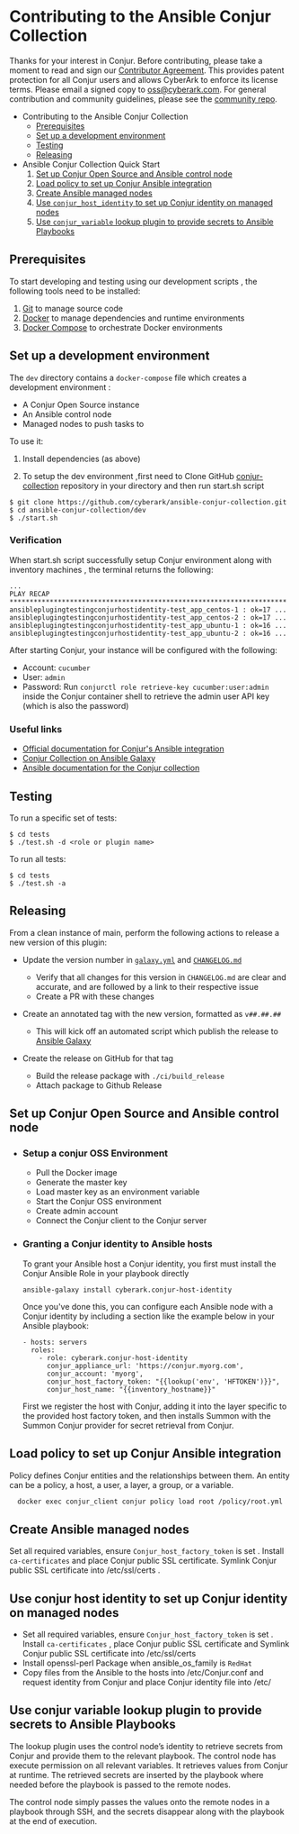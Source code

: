 # Contributing to the Ansible Conjur Collection

Thanks for your interest in Conjur. Before contributing, please take a moment to
read and sign our <a href="https://github.com/cyberark/community/blob/master/documents/CyberArk_Open_Source_Contributor_Agreement.pdf" download="conjur_contributor_agreement">Contributor Agreement</a>.
This provides patent protection for all Conjur users and allows CyberArk to enforce
its license terms. Please email a signed copy to <a href="oss@cyberark.com">oss@cyberark.com</a>.
For general contribution and community guidelines, please see the [community repo](https://github.com/cyberark/community).

- Contributing to the Ansible Conjur Collection
  - [Prerequisites](#prerequisites)
  - [Set up a development environment](#set-up-a-development-environment)
  - [Testing](#testing)
  - [Releasing](#releasing)
- Ansible Conjur Collection Quick Start
    1. [Set up Conjur Open Source and Ansible control node](#set-up-conjur-open-source-and-ansible-control-node)
    2. [Load policy to set up Conjur Ansible integration](#load-policy-to-set-up-conjur-ansible-integration)
    3. [Create Ansible managed nodes](#create-ansible-managed-nodes)
    4. [Use `conjur_host_identity` to set up Conjur identity on managed nodes](#use-conjur-host-identity-to-set-up-conjur-identity-on-managed-nodes)
    5. [Use `conjur_variable` lookup plugin to provide secrets to Ansible Playbooks](#use-conjur-variable-lookup-plugin-to-provide-secrets-to-ansible-playbooks)


 ## Prerequisites

To start developing and testing using our development scripts ,
the following tools need to be installed:

1. [Git][get-git] to manage source code
2. [Docker][get-docker] to manage dependencies and runtime environments
3. [Docker Compose][get-docker-compose] to orchestrate Docker environments

[get-docker]: https://docs.docker.com/engine/installation
[get-docker-compose]: https://docs.docker.com/compose/install
[get-git]: https://git-scm.com/downloads

## Set up a development environment

The `dev` directory contains a `docker-compose` file which creates a development
environment :
-  A Conjur Open Source instance
-  An Ansible control node
-  Managed nodes to push tasks to

To use it:

1. Install dependencies (as above)

1. To setup the dev environment ,first need to Clone GitHub [conjur-collection](https://github.com/cyberark/ansible-conjur-collection) repository in your directory and then run start.sh script


 ```sh-session
 $ git clone https://github.com/cyberark/ansible-conjur-collection.git
 $ cd ansible-conjur-collection/dev
 $ ./start.sh

 ```
### Verification

  When start.sh script successfully setup Conjur environment along with inventory machines , the terminal returns the following:

   ```sh-session
   ...
   PLAY RECAP *********************************************************************
   ansibleplugingtestingconjurhostidentity-test_app_centos-1 : ok=17 ...
   ansibleplugingtestingconjurhostidentity-test_app_centos-2 : ok=17 ...
   ansibleplugingtestingconjurhostidentity-test_app_ubuntu-1 : ok=16 ...
   ansibleplugingtestingconjurhostidentity-test_app_ubuntu-2 : ok=16 ...

   ```

   After starting Conjur, your instance will be configured with the following:
   * Account: `cucumber`
   * User: `admin`
   * Password: Run `conjurctl role retrieve-key cucumber:user:admin` inside the Conjur container shell to retrieve the admin user API key (which is also the  password)

### Useful links

- [Official documentation for Conjur's Ansible integration](https://docs.conjur.org/Latest/en/Content/Integrations/ansible.html)
- [Conjur Collection on Ansible Galaxy](https://galaxy.ansible.com/cyberark/conjur)
- [Ansible documentation for the Conjur collection](https://docs.ansible.com/ansible/latest/collections/cyberark/conjur/index.html)

## Testing

To run a specific set of tests:

```sh-session
$ cd tests
$ ./test.sh -d <role or plugin name>
```
To run all tests:

```sh-session
$ cd tests
$ ./test.sh -a
```

## Releasing

From a clean instance of main, perform the following actions to release a new version
of this plugin:

- Update the version number in [`galaxy.yml`](galaxy.yml) and [`CHANGELOG.md`](CHANGELOG.md)
    - Verify that all changes for this version in `CHANGELOG.md` are clear and accurate,
      and are followed by a link to their respective issue
    - Create a PR with these changes

- Create an annotated tag with the new version, formatted as `v##.##.##`
    - This will kick off an automated script which publish the release to
      [Ansible Galaxy](https://galaxy.ansible.com/cyberark/conjur)

- Create the release on GitHub for that tag
    - Build the release package with `./ci/build_release`
    - Attach package to Github Release

## Set up Conjur Open Source and Ansible control node
  - ### Setup a conjur OSS Environment

    -   Pull the Docker image
    -   Generate the master key
    -   Load master key as an environment variable
    -   Start the Conjur OSS environment
    -   Create admin account
    -   Connect the Conjur client to the Conjur server

  - ### Granting a Conjur identity to Ansible hosts
    To grant your Ansible host a Conjur identity, you first must install the Conjur Ansible Role in your playbook
          directly
      ```sh-session
      ansible-galaxy install cyberark.conjur-host-identity
      ```
      Once you've done this, you can configure each Ansible node with a Conjur identity by including a section like the example below in your Ansible playbook:

      ```sh-session
      - hosts: servers
        roles:
          - role: cyberark.conjur-host-identity
            conjur_appliance_url: 'https://conjur.myorg.com',
            conjur_account: 'myorg',
            conjur_host_factory_token: "{{lookup('env', 'HFTOKEN')}}",
            conjur_host_name: "{{inventory_hostname}}"
      ```
      First we register the host with Conjur, adding it into the layer specific to the provided host factory token, and then installs Summon with the Summon Conjur provider for secret retrieval from Conjur.

## Load policy to set up Conjur Ansible integration


  Policy defines Conjur entities and the relationships between them.  An entity can be a policy, a host, a user, a layer, a group, or a variable.

  ```sh
    docker exec conjur_client conjur policy load root /policy/root.yml
  ```
## Create Ansible managed nodes

  Set all required variables, ensure `Conjur_host_factory_token` is set . Install `ca-certificates` and place Conjur public SSL certificate. Symlink Conjur public SSL certificate into /etc/ssl/certs .

## Use conjur host identity to set up Conjur identity on managed nodes


  - Set all required variables, ensure `Conjur_host_factory_token` is set . Install `ca-certificates` , place Conjur  public SSL certificate and Symlink Conjur public SSL certificate into /etc/ssl/certs
  - Install openssl-perl Package when ansible_os_family is `RedHat`
  - Copy files from the Ansible to the hosts  into /etc/Conjur.conf and request identity from Conjur and place Conjur identity  file into /etc/

## Use conjur variable lookup plugin to provide secrets to Ansible Playbooks


  The lookup plugin uses the control node’s identity to retrieve secrets from Conjur and provide them to the relevant playbook. The control node has execute permission on all relevant variables. It retrieves values from Conjur at runtime. The retrieved secrets are inserted by the playbook where needed before the playbook is passed to the remote nodes.

  The control node simply passes the values onto the remote nodes in a playbook through SSH, and the secrets disappear along with the playbook at the end of execution.